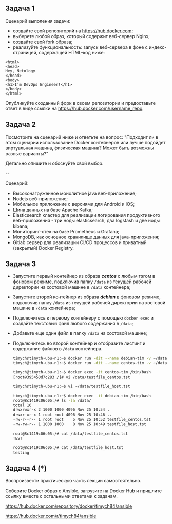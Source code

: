 
## Задача 1

Сценарий выполения задачи:

- создайте свой репозиторий на https://hub.docker.com;
- выберете любой образ, который содержит веб-сервер Nginx;
- создайте свой fork образа;
- реализуйте функциональность:
запуск веб-сервера в фоне с индекс-страницей, содержащей HTML-код ниже:
```
<html>
<head>
Hey, Netology
</head>
<body>
<h1>I’m DevOps Engineer!</h1>
</body>
</html>
```
Опубликуйте созданный форк в своем репозитории и предоставьте ответ в виде ссылки на https://hub.docker.com/username_repo.



## Задача 2

Посмотрите на сценарий ниже и ответьте на вопрос:
"Подходит ли в этом сценарии использование Docker контейнеров или лучше подойдет виртуальная машина, физическая машина? Может быть возможны разные варианты?"

Детально опишите и обоснуйте свой выбор.

--

Сценарий:

- Высоконагруженное монолитное java веб-приложение;
- Nodejs веб-приложение;
- Мобильное приложение c версиями для Android и iOS;
- Шина данных на базе Apache Kafka;
- Elasticsearch кластер для реализации логирования продуктивного веб-приложения - три ноды elasticsearch, два logstash и две ноды kibana;
- Мониторинг-стек на базе Prometheus и Grafana;
- MongoDB, как основное хранилище данных для java-приложения;
- Gitlab сервер для реализации CI/CD процессов и приватный (закрытый) Docker Registry.

## Задача 3

- Запустите первый контейнер из образа ***centos*** c любым тэгом в фоновом режиме, подключив папку ```/data``` из текущей рабочей директории на хостовой машине в ```/data``` контейнера;
- Запустите второй контейнер из образа ***debian*** в фоновом режиме, подключив папку ```/data``` из текущей рабочей директории на хостовой машине в ```/data``` контейнера;
- Подключитесь к первому контейнеру с помощью ```docker exec``` и создайте текстовый файл любого содержания в ```/data```;
- Добавьте еще один файл в папку ```/data``` на хостовой машине;
- Подключитесь во второй контейнер и отобразите листинг и содержание файлов в ```/data``` контейнера.



    ```bash
    timych@timych-ubu-n1:~$ docker run -dit --name debian-tim -v ~/data:/data debian:11.5 /bin/bash
    timych@timych-ubu-n1:~$ docker run -dit --name centos-tim -v ~/data:/data centos:centos7.9.2009 /bin/bash

    timych@timych-ubu-n1:~$ docker exec -it centos-tim /bin/bash
    [root@395450d7c283 /]# vi /data/testfile_centos.tst

    timych@timych-ubu-n1:~$ vi ~/data/testfile_host.tst

    timych@timych-ubu-n1:~$ docker exec -it debian-tim /bin/bash
    root@8c1419c06c05:/# ls -la /data/
    total 16
    drwxrwxr-x 2 1000 1000 4096 Nov 25 10:54 .
    drwxr-xr-x 1 root root 4096 Nov 25 10:46 ..
    -rw-r--r-- 1 root root    5 Nov 25 10:52 testfile_centos.tst
    -rw-rw-r-- 1 1000 1000    8 Nov 25 10:49 testfile_host.tst

    root@8c1419c06c05:/# cat /data/testfile_centos.tst
    TEST

    root@8c1419c06c05:/# cat /data/testfile_host.tst
    testing

    ```


## Задача 4 (*)

Воспроизвести практическую часть лекции самостоятельно.

Соберите Docker образ с Ansible, загрузите на Docker Hub и пришлите ссылку вместе с остальными ответами к задачам.

https://hub.docker.com/repository/docker/timych84/ansible


https://hub.docker.com/r/timych84/ansible
